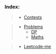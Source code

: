 ### Index:

> - [Contests](https://github.com/anicksaha/leetcode/blob/master/resources/contests.md)

> - [Problems](https://github.com/anicksaha/leetcode/blob/master/resources/problems.md)
>   * [DP](https://github.com/anicksaha/leetcode/blob/master/resources/dp.md)
>   * [Maths](https://github.com/anicksaha/leetcode/blob/master/resources/maths.md)

> - [Leetcode-me](https://github.com/anicksaha/leetcode/blob/master/resources/leetcode-me.md)


